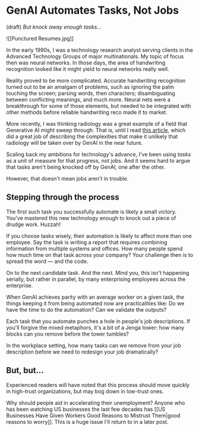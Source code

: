 # GenAI Automates Tasks, Not Jobs 
(draft) 
*But knock away enough tasks...* 

![[Punctured Resumes.jpg]]

In the early 1990s, I was a technology research analyst serving clients in the Advanced Technology Groups of major multinationals. My topic of focus then was neural networks. In those days, the area of handwriting recognition looked like it might yield to neural networks really well. 

Reality proved to be more complicated. Accurate handwriting recognition turned out to be an amalgam of problems, such as ignoring the palm touching the screen; parsing words, then characters; disambiguating between conflicting meanings, and much more. Neural nets were a breakthrough for some of those elements, but needed to be integrated with other methods before reliable handwriting reco made it to market. 

More recently, I was thinking radiology was a great example of a field that Generative AI might sweep through. That is, until I read [this article](https://www.worksinprogress.news/p/why-ai-isnt-replacing-radiologists), which did a great job of describing the complexities that make it unlikely that radiology will be taken over by GenAI in the near future. 

Scaling back my ambitions for technology's advance, I've been using *tasks* as a unit of measure for that progress, not jobs. And it seems hard to argue that tasks aren't being knocked off by GenAI, one after the other. 

However, that doesn't mean jobs aren't in trouble. 

## Stepping through the process 

The first such task you successfully automate is likely a small victory. You've mastered this new technology enough to knock out a piece of drudge work. Huzzah! 

If you choose tasks wisely, their automation is likely to affect more than one employee. Say the task is writing a report that requires combining information from multiple systems and offices. How many people spend how much time on that task across your company? Your challenge then is to spread the word — and the code. 

On to the next candidate task. And the next. Mind you, this isn't happening serially, but rather in parallel, by many enterprising employees across the enterprise. 

When GenAI achieves parity with an average worker on a given task, the things keeping it from being automated now are practicalities like: Do we have the time to do the automation? Can we validate the outputs? 

Each task that you automate punches a hole in people's job descriptions. If you'll forgive the mixed metaphors, it's a bit of a Jenga tower: how many blocks can you remove before the tower tumbles? 

In the workplace setting, how many tasks can we remove from your job description before we need to redesign your job dramatically? 



## But, but...

Experienced readers will have noted that this process should move quickly in high-trust organizations, but may bog down in low-trust ones. 

Why should people aid in accelerating their unemployment? Anyone who has been watching US businesses the last few decades has [[US Businesses Have Given Workers Good Reasons to Mistrust Them|good reasons to worry]]. This is a huge issue I'll return to in a later post. 


